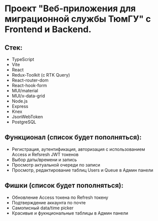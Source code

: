 # Проект "Веб-приложения для миграционной службы ТюмГУ" с Frontend и Backend.

## Стек:
* TypeScript
* Vite
* React
* Redux-Toolkit (с RTK Query)
* React-router-dom
* React-hook-form
* MUI/material
* MUI/x-data-grid
* Node.js
* Express
* Knex
* JsonWebToken
* PostgreSQL

## Функционал (список будет пополняться):
* Регистрация, аутентификация, авторизация с использованием Access и Refsresh JWT токенов
* Выбор даты/времени и запись
* Просмотр актуальной очереди по записи
* Просмотр, редактирование таблиц Users и Queue в Админ панели

## Фишки (список будет пополняться):
* Обновление Access токена по Refresh токену
* Подтверждение аккаунта по почте
* Самописный data/time picker
* Красивые и фукнциональные таблицы в Админ панели
